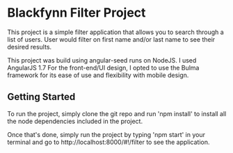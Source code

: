 # Blackfynn Filter Project

This project is a simple filter application that allows you to search through a list of users. User would filter on first name
and/or last name to see their desired results.

This project was build using angular-seed runs on NodeJS. I used AngularJS 1.7 For the front-end/UI design, I opted to use the Bulma framework for its
ease of use and flexibility with mobile design.

## Getting Started

To run the project, simply clone the git repo and run 'npm install' to install all the node dependencies included in the project.

Once that's done, simply run the project by typing 'npm start' in your terminal and go to http://localhost:8000/#!/filter to see the application.

